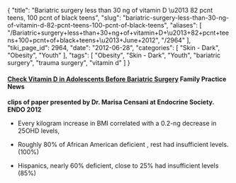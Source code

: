{
    "title": "Bariatric surgery less than 30 ng of vitamin D \u2013 82 pcnt teens, 100 pcnt of black teens",
    "slug": "bariatric-surgery-less-than-30-ng-of-vitamin-d-82-pcnt-teens-100-pcnt-of-black-teens",
    "aliases": [
        "/Bariatric+surgery+less+than+30+ng+of+vitamin+D+\u2013+82+pcnt+teens+100+pcnt+of+black+teens+\u2013+June+2012",
        "/2964"
    ],
    "tiki_page_id": 2964,
    "date": "2012-06-28",
    "categories": [
        "Skin - Dark",
        "Obesity",
        "Youth"
    ],
    "tags": [
        "Obesity",
        "Skin - Dark",
        "Youth",
        "bariatric surgery",
        "trauma surgery",
        "vitamin d"
    ]
}


#### [Check Vitamin D in Adolescents Before Bariatric Surgery](http://www.familypracticenews.com/news/more-top-news/single-view/check-vitamin-d-in-adolescents-before-bariatric-surgery/9fe0deca25b9ee123ab565b28f2d1a9e.html%20) Family Practice News

 **clips of paper presented by Dr. Marisa Censani at Endocrine Society. ENDO 2012** 

* Every kilogram increase in BMI correlated with a 0.2-ng decrease in 25OHD levels, 

* Roughly 80% of African American deficient , rest had insufficient levels. (100%)

* Hispanics, nearly 60% deficient, close to 25% had insufficient levels (85%)